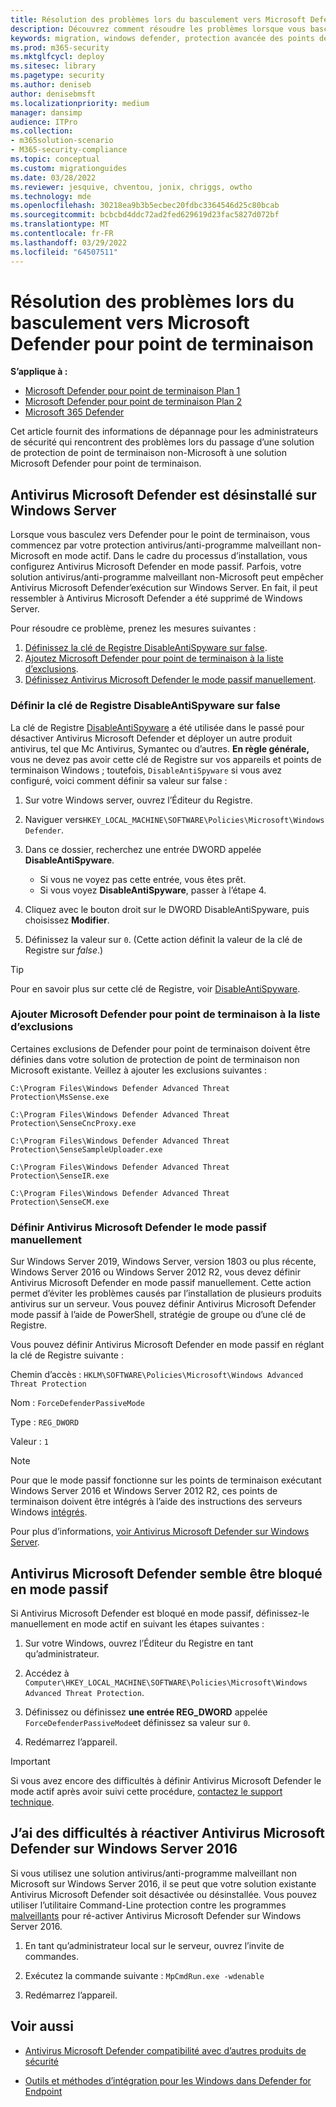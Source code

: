 ```yaml
---
title: Résolution des problèmes lors du basculement vers Microsoft Defender pour point de terminaison
description: Découvrez comment résoudre les problèmes lorsque vous basculez vers Microsoft Defender pour point de terminaison.
keywords: migration, windows defender, protection avancée des points de terminaison, antivirus, logiciel anti-programme malveillant, mode passif, mode actif, résolution des problèmes
ms.prod: m365-security
ms.mktglfcycl: deploy
ms.sitesec: library
ms.pagetype: security
ms.author: deniseb
author: denisebmsft
ms.localizationpriority: medium
manager: dansimp
audience: ITPro
ms.collection:
- m365solution-scenario
- M365-security-compliance
ms.topic: conceptual
ms.custom: migrationguides
ms.date: 03/28/2022
ms.reviewer: jesquive, chventou, jonix, chriggs, owtho
ms.technology: mde
ms.openlocfilehash: 30218ea9b3b5ecbec20fdbc3364546d25c80bcab
ms.sourcegitcommit: bcbcbd4ddc72ad2fed629619d23fac5827d072bf
ms.translationtype: MT
ms.contentlocale: fr-FR
ms.lasthandoff: 03/29/2022
ms.locfileid: "64507511"
---
```

# <a name="troubleshooting-issues-when-switching-to-microsoft-defender-for-endpoint"></a>Résolution des problèmes lors du basculement vers Microsoft Defender pour point de terminaison

**S’applique à :**
- [Microsoft Defender pour point de terminaison Plan 1](https://go.microsoft.com/fwlink/?linkid=2154037)
- [Microsoft Defender pour point de terminaison Plan 2](https://go.microsoft.com/fwlink/?linkid=2154037)
- [Microsoft 365 Defender](https://go.microsoft.com/fwlink/?linkid=2118804)

Cet article fournit des informations de dépannage pour les administrateurs de sécurité qui rencontrent des problèmes lors du passage d’une solution de protection de point de terminaison non-Microsoft à une solution Microsoft Defender pour point de terminaison.

## <a name="microsoft-defender-antivirus-is-getting-uninstalled-on-windows-server"></a>Antivirus Microsoft Defender est désinstallé sur Windows Server

Lorsque vous basculez vers Defender pour le point de terminaison, vous commencez par votre protection antivirus/anti-programme malveillant non-Microsoft en mode actif. Dans le cadre du processus d’installation, vous configurez Antivirus Microsoft Defender en mode passif. Parfois, votre solution antivirus/anti-programme malveillant non-Microsoft peut empêcher Antivirus Microsoft Defender’exécution sur Windows Server. En fait, il peut ressembler à Antivirus Microsoft Defender a été supprimé de Windows Server.

Pour résoudre ce problème, prenez les mesures suivantes :

1. [Définissez la clé de Registre DisableAntiSpyware sur false](#set-the-disableantispyware-registry-key-to-false).
2. [Ajoutez Microsoft Defender pour point de terminaison à la liste d’exclusions](#add-microsoft-defender-for-endpoint-to-the-exclusion-list).
3. [Définissez Antivirus Microsoft Defender le mode passif manuellement](#set-microsoft-defender-antivirus-to-passive-mode-manually).

### <a name="set-the-disableantispyware-registry-key-to-false"></a>Définir la clé de Registre DisableAntiSpyware sur false

La clé de Registre [DisableAntiSpyware](/windows-hardware/customize/desktop/unattend/security-malware-windows-defender-disableantispyware) a été utilisée dans le passé pour désactiver Antivirus Microsoft Defender et déployer un autre produit antivirus, tel que Mc Antivirus, Symantec ou d’autres. **En règle générale,** vous ne devez pas avoir cette clé de Registre sur vos appareils et points de terminaison Windows ; toutefois,  `DisableAntiSpyware` si vous avez configuré, voici comment définir sa valeur sur false :

1. Sur votre Windows server, ouvrez l’Éditeur du Registre.

2. Naviguer vers`HKEY_LOCAL_MACHINE\SOFTWARE\Policies\Microsoft\Windows Defender`.

3. Dans ce dossier, recherchez une entrée DWORD appelée **DisableAntiSpyware**.
   - Si vous ne voyez pas cette entrée, vous êtes prêt.
   - Si vous voyez **DisableAntiSpyware**, passer à l’étape 4.

4. Cliquez avec le bouton droit sur le DWORD DisableAntiSpyware, puis choisissez **Modifier**.

5. Définissez la valeur sur `0`. (Cette action définit la valeur de la clé de Registre sur *false*.)

> [!TIP]
> Pour en savoir plus sur cette clé de Registre, voir [DisableAntiSpyware](/windows-hardware/customize/desktop/unattend/security-malware-windows-defender-disableantispyware).

### <a name="add-microsoft-defender-for-endpoint-to-the-exclusion-list"></a>Ajouter Microsoft Defender pour point de terminaison à la liste d’exclusions

Certaines exclusions de Defender pour point de terminaison doivent être définies dans votre solution de protection de point de terminaison non Microsoft existante. Veillez à ajouter les exclusions suivantes :

`C:\Program Files\Windows Defender Advanced Threat Protection\MsSense.exe`

`C:\Program Files\Windows Defender Advanced Threat Protection\SenseCncProxy.exe`

`C:\Program Files\Windows Defender Advanced Threat Protection\SenseSampleUploader.exe`

`C:\Program Files\Windows Defender Advanced Threat Protection\SenseIR.exe`

`C:\Program Files\Windows Defender Advanced Threat Protection\SenseCM.exe`

### <a name="set-microsoft-defender-antivirus-to-passive-mode-manually"></a>Définir Antivirus Microsoft Defender le mode passif manuellement

Sur Windows Server 2019, Windows Server, version 1803 ou plus récente, Windows Server 2016 ou Windows Server 2012 R2, vous devez définir Antivirus Microsoft Defender en mode passif manuellement. Cette action permet d’éviter les problèmes causés par l’installation de plusieurs produits antivirus sur un serveur. Vous pouvez définir Antivirus Microsoft Defender mode passif à l’aide de PowerShell, stratégie de groupe ou d’une clé de Registre.

Vous pouvez définir Antivirus Microsoft Defender en mode passif en réglant la clé de Registre suivante :

Chemin d’accès : `HKLM\SOFTWARE\Policies\Microsoft\Windows Advanced Threat Protection`

Nom : `ForceDefenderPassiveMode`

Type : `REG_DWORD`

Valeur : `1`

> [!NOTE]
> Pour que le mode passif fonctionne sur les points de terminaison exécutant Windows Server 2016 et Windows Server 2012 R2, ces points de terminaison doivent être intégrés à l’aide des instructions des serveurs Windows [intégrés](configure-server-endpoints.md#windows-server-2012-r2-and-windows-server-2016).

Pour plus d’informations, [voir Antivirus Microsoft Defender sur Windows Server](microsoft-defender-antivirus-on-windows-server.md).

## <a name="microsoft-defender-antivirus-seems-to-be-stuck-in-passive-mode"></a>Antivirus Microsoft Defender semble être bloqué en mode passif

Si Antivirus Microsoft Defender est bloqué en mode passif, définissez-le manuellement en mode actif en suivant les étapes suivantes :

1. Sur votre Windows, ouvrez l’Éditeur du Registre en tant qu’administrateur.

2. Accédez à `Computer\HKEY_LOCAL_MACHINE\SOFTWARE\Policies\Microsoft\Windows Advanced Threat Protection`.

3. Définissez ou définissez **une entrée REG_DWORD** appelée `ForceDefenderPassiveMode`et définissez sa valeur sur `0`.

4. Redémarrez l’appareil.

> [!IMPORTANT]
> Si vous avez encore des difficultés à définir Antivirus Microsoft Defender le mode actif après avoir suivi cette procédure, [contactez le support technique](../../admin/get-help-support.md).

## <a name="i-am-having-trouble-re-enabling-microsoft-defender-antivirus-on-windows-server-2016"></a>J’ai des difficultés à réactiver Antivirus Microsoft Defender sur Windows Server 2016

Si vous utilisez une solution antivirus/anti-programme malveillant non Microsoft sur Windows Server 2016, il se peut que votre solution existante Antivirus Microsoft Defender soit désactivée ou désinstallée. Vous pouvez utiliser l’utilitaire Command-Line protection contre les programmes[ malveillants](command-line-arguments-microsoft-defender-antivirus.md) pour ré-activer Antivirus Microsoft Defender sur Windows Server 2016.

1. En tant qu’administrateur local sur le serveur, ouvrez l’invite de commandes.

2. Exécutez la commande suivante : `MpCmdRun.exe -wdenable`

3. Redémarrez lʼappareil.

## <a name="see-also"></a>Voir aussi

- [Antivirus Microsoft Defender compatibilité avec d’autres produits de sécurité](microsoft-defender-antivirus-compatibility.md)

- [Outils et méthodes d’intégration pour les Windows dans Defender for Endpoint](configure-endpoints.md) 
